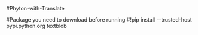 #Phyton-with-Translate

#Package you need to download before running
#!pip install --trusted-host pypi.python.org textblob
